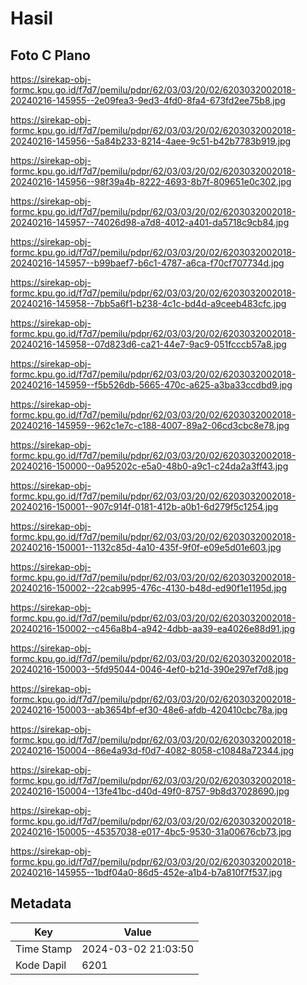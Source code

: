 # Hasil

## Foto C Plano

https://sirekap-obj-formc.kpu.go.id/f7d7/pemilu/pdpr/62/03/03/20/02/6203032002018-20240216-145955--2e09fea3-9ed3-4fd0-8fa4-673fd2ee75b8.jpg

https://sirekap-obj-formc.kpu.go.id/f7d7/pemilu/pdpr/62/03/03/20/02/6203032002018-20240216-145956--5a84b233-8214-4aee-9c51-b42b7783b919.jpg

https://sirekap-obj-formc.kpu.go.id/f7d7/pemilu/pdpr/62/03/03/20/02/6203032002018-20240216-145956--98f39a4b-8222-4693-8b7f-809651e0c302.jpg

https://sirekap-obj-formc.kpu.go.id/f7d7/pemilu/pdpr/62/03/03/20/02/6203032002018-20240216-145957--74026d98-a7d8-4012-a401-da5718c9cb84.jpg

https://sirekap-obj-formc.kpu.go.id/f7d7/pemilu/pdpr/62/03/03/20/02/6203032002018-20240216-145957--b99baef7-b6c1-4787-a6ca-f70cf707734d.jpg

https://sirekap-obj-formc.kpu.go.id/f7d7/pemilu/pdpr/62/03/03/20/02/6203032002018-20240216-145958--7bb5a6f1-b238-4c1c-bd4d-a9ceeb483cfc.jpg

https://sirekap-obj-formc.kpu.go.id/f7d7/pemilu/pdpr/62/03/03/20/02/6203032002018-20240216-145958--07d823d6-ca21-44e7-9ac9-051fcccb57a8.jpg

https://sirekap-obj-formc.kpu.go.id/f7d7/pemilu/pdpr/62/03/03/20/02/6203032002018-20240216-145959--f5b526db-5665-470c-a625-a3ba33ccdbd9.jpg

https://sirekap-obj-formc.kpu.go.id/f7d7/pemilu/pdpr/62/03/03/20/02/6203032002018-20240216-145959--962c1e7c-c188-4007-89a2-06cd3cbc8e78.jpg

https://sirekap-obj-formc.kpu.go.id/f7d7/pemilu/pdpr/62/03/03/20/02/6203032002018-20240216-150000--0a95202c-e5a0-48b0-a9c1-c24da2a3ff43.jpg

https://sirekap-obj-formc.kpu.go.id/f7d7/pemilu/pdpr/62/03/03/20/02/6203032002018-20240216-150001--907c914f-0181-412b-a0b1-6d279f5c1254.jpg

https://sirekap-obj-formc.kpu.go.id/f7d7/pemilu/pdpr/62/03/03/20/02/6203032002018-20240216-150001--1132c85d-4a10-435f-9f0f-e09e5d01e603.jpg

https://sirekap-obj-formc.kpu.go.id/f7d7/pemilu/pdpr/62/03/03/20/02/6203032002018-20240216-150002--22cab995-476c-4130-b48d-ed90f1e1195d.jpg

https://sirekap-obj-formc.kpu.go.id/f7d7/pemilu/pdpr/62/03/03/20/02/6203032002018-20240216-150002--c456a8b4-a942-4dbb-aa39-ea4026e88d91.jpg

https://sirekap-obj-formc.kpu.go.id/f7d7/pemilu/pdpr/62/03/03/20/02/6203032002018-20240216-150003--5fd95044-0046-4ef0-b21d-390e297ef7d8.jpg

https://sirekap-obj-formc.kpu.go.id/f7d7/pemilu/pdpr/62/03/03/20/02/6203032002018-20240216-150003--ab3654bf-ef30-48e6-afdb-420410cbc78a.jpg

https://sirekap-obj-formc.kpu.go.id/f7d7/pemilu/pdpr/62/03/03/20/02/6203032002018-20240216-150004--86e4a93d-f0d7-4082-8058-c10848a72344.jpg

https://sirekap-obj-formc.kpu.go.id/f7d7/pemilu/pdpr/62/03/03/20/02/6203032002018-20240216-150004--13fe41bc-d40d-49f0-8757-9b8d37028690.jpg

https://sirekap-obj-formc.kpu.go.id/f7d7/pemilu/pdpr/62/03/03/20/02/6203032002018-20240216-150005--45357038-e017-4bc5-9530-31a00676cb73.jpg

https://sirekap-obj-formc.kpu.go.id/f7d7/pemilu/pdpr/62/03/03/20/02/6203032002018-20240216-145955--1bdf04a0-86d5-452e-a1b4-b7a810f7f537.jpg


## Metadata

| Key        | Value               |
| ---------- | ------------------- |
| Time Stamp | 2024-03-02 21:03:50 |
| Kode Dapil | 6201                |



